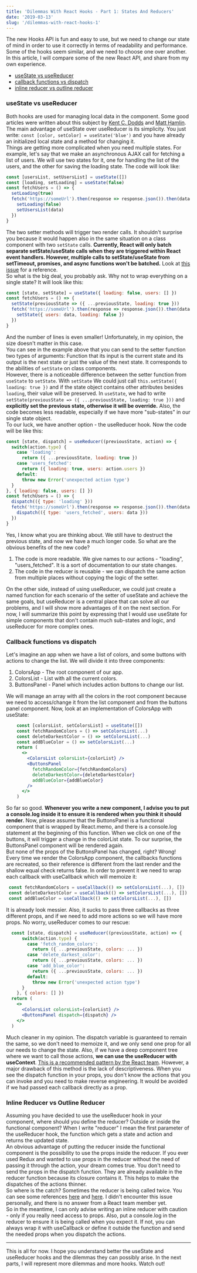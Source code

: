 ```yaml
---
title: 'Dilemmas With React Hooks - Part 1: States And Reducers'
date: '2019-03-13'
slug: '/dilemmas-with-react-hooks-1'
---
```


The new Hooks API is fun and easy to use, but we need to change our state of mind in order to use it correctly in terms of readability and performance. Some of the hooks seem similar, and we need to choose one over another. In this article, I will compare some of the new React API, and share from my own experience.

- [useState vs useReducer](#usestate-vs-usereducer)
- [callback functions vs dispatch](#callback-functions-vs-dispatch)
- [inline reducer vs outline reducer](#inline-reducer-vs-outline-reducer)


### useState vs useReducer
Both hooks are used for managing local data in the component.
Some good articles were written about this subject by [Kent C. Dodds](https://kentcdodds.com/blog/should-i-usestate-or-usereducer) and [Matt Hamlin](https://matthamlin.me/blog/2019/february/why-you-should-useReducer/).
The main advantage of useState over useReducer is its simplicity.
You just write:
`const [color, setColor] = useState('blue')`
and you have already an initialized local state and a method for changing it.   
Things are getting more complicated when you need multiple states. For example, let's say that we make an asynchronous AJAX call for fetching a list of users. We will use two states for it, one for handling the list of the users, and the other for saving the loading state. The code will look like: 
```javascript
const [usersList, setUsersList] = useState([])
const [loading, setLoading] = useState(false)
const fetchUsers = () => {
  setLoading(true)
  fetch('https://someUrl').then(response => response.json()).then(data => {
    setLoading(false)
    setUsersList(data)
  })
}
```
The two setter methods will trigger two render calls. It shouldn't surprise you because it would happen also in the same situation on a class component with two `setState` calls. **Currently, React will only batch separate setState/useState calls when they are triggered within React event handlers. However, multiple calls to setState/useState from setTimeout, promises, and async functions won't be batched.** Look at [this issue](https://github.com/facebook/react/issues/14259#issuecomment-450167403) for a reference.  
So what is the big deal, you probably ask. Why not to wrap everything on a single state? It will look like this:   
```javascript
const [state, setState] = useState({ loading: false, users: [] })
const fetchUsers = () => {
  setState(previousState => ({ ...previousState, loading: true }))
  fetch('https://someUrl').then(response => response.json()).then(data => {
    setState({ users: data, loading: false })
  })
}
```
And the number of lines is even smaller! Unfortunately, in my opinion, the size doesn't matter in this case.   
You can see in the example above that you can send to the setter function two types of arguments: Function that its input is the current state and its output is the next state or just the value of the next state. It corresponds to the abilities of `setState` on class components.  
However, there is a noticeable difference between the setter function from `useState` to `setState`. With `setState` We could just call `this.setState({ loading: true })` and if the state object contains other attributes besides `loading`, their value will be preserved. In `useState`, we had to write `setState(previousState => ({ ...previousState, loading: true }))` and **explicitly set the previous state, otherwise it will be override.** Also, the code becomes less readable, especially if we have more "sub-states" in our single state object.   
To our luck, we have another option - the useReducer hook. Now the code will be like this:
```javascript
const [state, dispatch] = useReducer((previousState, action) => {
  switch(action.type) {
    case 'loading':
      return ({ ...previousState, loading: true })
    case 'users_fetched':
      return ({ loading: true, users: action.users })
    default:
      throw new Error('unexpected action type')
  }
}, { loading: false, users: [] })
const fetchUsers = () => {
  dispatch(({ type: 'loading' }))
  fetch('https://someUrl').then(response => response.json()).then(data => {
    dispatch(({ type: 'users_fetched', users: data }))
  })
}
```
Yes, I know what you are thinking about. We still have to destruct the previous state, and now we have a much longer code. So what are the obvious benefits of the new code?
1. The code is more readable. We give names to our actions - "loading", "users_fetched". It is a sort of documentation to our state changes.
2. The code in the reducer is reusable - we can dispatch the same action from multiple places without copying the logic of the setter.   

On the other side, instead of using useReducer, we could just create a named function for each scenario of the setter of useState and achieve the same goals, but useReducer is a central place that can solve all our problems, and I will show more advantages of it on the next section. For now, I will summarize this point by expressing that I would use useState for simple components that don't contain much sub-states and logic, and useReducer for more complex ones.

### Callback functions vs dispatch
Let's imagine an app when we have a list of colors, and some buttons with actions to change the list. We will divide it into three components:
1. ColorsApp - The root component of our app.
2. ColorsList - List with all the current colors.
3. ButtonsPanel - Panel which includes action buttons to change our list.  

We will manage an array with all the colors in the root component because we need to access/change it from the list component and from the buttons panel component. Now, look at an implementation of ColorsApp with useState: 
```jsx
    const [colorsList, setColorsList] = useState([])
    const fetchRandomColors = () => setColorsList(...)
    const deleteDarkestColor = () => setColorsList(...)
    const addBlueColor = () => setColorsList(...)
    return (
      <>
        <ColorsList colorsList={colorList} />
        <ButtonsPanel 
          fetchRandomColor={fetchRandomColors} 
          deleteDarkestColor={deleteDarkestColor} 
          addBlueColor={addBlueColor}
        />
      </>
    )
```
So far so good. **Whenever you write a new component, I advise you to put a console.log inside it to ensure it is rendered when you think it should render.** Now, please assume that the ButtonsPanel is a functional component that is wrapped by React.memo, and there is a console.log statement at the beginning of this function. When we click on one of the buttons, it will trigger a change in the colorList state. To our surprise, the ButtonsPanel component will be rendered again.  
 But none of the props of the ButtonsPanel has changed, right? Wrong! Every time we render the ColorsApp component, the callbacks functions are recreated, so their reference is different from the last render and the shallow equal check returns false. In order to prevent it we need to wrap each callback with useCallback which will memoize it:
 ```javascript
  const fetchRandomColors = useCallback(() => setColorsList(...), [])
  const deleteDarkestColor = useCallback(() => setColorsList(...), [])
  const addBlueColor = useCallback(() => setColorsList(...), [])
```
It is already look messier. Also, it sucks to pass three callbacks as three different props, and if we need to add more actions so we will have more props. No worry, useReducer comes to our rescue: 
```jsx
  const [state, dispatch] = useReducer((previousState, action) => {
      switch(action.type) {
        case 'fetch_random_colors':
          return ({ ...previousState, colors: ... })
        case 'delete_darkest_color':
          return ({ ...previousState, colors: ... })
        case 'add_blue_color':
          return ({ ...previousState, colors: ... })
        default:
          throw new Error('unexpected action type')
      }
    }, { colors: [] })
  return (
    <>
      <ColorsList colorsList={colorList} />
      <ButtonsPanel dispatch={dispatch} />
    </>
  )
``` 
Much cleaner in my opinion. The dispatch variable is guaranteed to remain the same, so we don't need to memoize it, and we only send one prop for all our needs to change the state. Also, if we have a deep component tree where we want to call those actions, **we can use the useReducer with useContext**. [This is a recommended pattern by the React team](https://reactjs.org/docs/hooks-faq.html#how-to-avoid-passing-callbacks-down). However, a major drawback of this method is the lack of descriptiveness. When you see the dispatch function in your props, you don't know the actions that you can invoke and you need to make reverse engineering. It would be avoided if we had passed each callback directly as a prop.

### Inline Reducer vs Outline Reducer
Assuming you have decided to use the useReducer hook in your component, where should you define the reducer? Outside or inside the functional component? When I write "reducer" I mean the first parameter of the useReducer hook, the function which gets a state and action and returns the updated state.   
An obvious advantage of putting the reducer inside the functional component is the possibility to use the props inside the reducer. If you ever used Redux and wanted to use props in the reducer without the need of passing it through the action, your dream comes true. You don't need to send the props in the dispatch function. They are already available in the reducer function because its closure contains it. This helps to make the dispatches of the actions thinner.   
So where is the catch? Sometimes the reducer is being called twice. You can see some references [here](https://stackoverflow.com/questions/54892403/usereducer-action-dispatched-twice) and [here](https://stackoverflow.com/questions/55055793/react-usereducer-hook-fires-twice-how-to-pass-props-to-reducer). I didn't encounter this issue personally, and there is no answer from a React team member yet.   
So in the meantime, I can only advise writing an inline reducer with caution - only if you really need access to props. Also, put a console.log in the reducer to ensure it is being called when you expect it. If not, you can always wrap it with useCallback or define it outside the function and send the needed props when you dispatch the actions.   

---
This is all for now. I hope you understand better the useState and useReducer hooks and the dilemmas they can possibly arise. In the next parts, I will represent more dilemmas and more hooks. Watch out!
